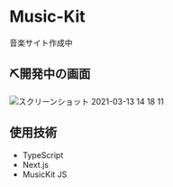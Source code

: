 # Music-Kit
音楽サイト作成中

## ⛏開発中の画面
![スクリーンショット 2021-03-13 14 18 11](https://user-images.githubusercontent.com/45593212/111020185-5cb5fc00-8407-11eb-86aa-6f598468b737.png)


## 使用技術
- TypeScript
- Next.js
- MusicKit JS